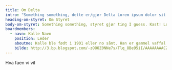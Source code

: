 ```yaml
---
title: Om Delta
intro: "Something something, dette er/gjør Delta Lorem ipsum dolor sit amet consectetur adipisicing elit. Cupiditate quae ea eligendi ducimus optio dolorem modi itaque culpa veniam, voluptas nulla laborum eum nobis animi eveniet aliquid. Porro, reprehenderit cum ea quia nostrum harum quas sunt modi unde reiciendis consequatur, consectetur, deleniti atque totam doloremque! Eum quasi, odio sunt possimus quos facere ad ullam consequuntur, nobis iure est minima aut deleniti quia. Dolores pariatur tempora repellat magnam blanditiis quis cupiditate nostrum quidem distinctio architecto, obcaecati dolorum ut vero hic consequuntur praesentium eligendi quae iure eveniet quia, perspiciatis consequatur nulla veritatis. Temporibus quae, totam quibusdam fugiat nesciunt architecto sequi itaque obcaecati. Viktigste er å delta" 
heading-om-styret: Om Styret
body-om-styret: Something something, styret gjør ting I guess. Kast! Lorem ipsum dolor sit amet consectetur adipisicing elit. Cupiditate quae ea eligendi ducimus optio dolorem modi itaque culpa veniam, voluptas nulla laborum eum nobis animi eveniet aliquid. Porro, reprehenderit cum ea quia nostrum harum quas sunt modi unde reiciendis consequatur, consectetur, deleniti atque totam doloremque! Eum quasi, odio sunt possimus quos facere ad ullam consequuntur, nobis iure est minima aut deleniti quia. Dolores pariatur tempora repellat magnam blanditiis quis cupiditate nostrum quidem distinctio architecto, obcaecati dolorum ut vero hic consequuntur praesentium eligendi quae iure eveniet quia, perspiciatis consequatur nulla veritatis. Temporibus quae, totam quibusdam fugiat nesciunt architecto sequi itaque obcaecati.
boardmembers:
  - navn: Kalle Navn
    position: Leder
    aboutme: Kalle ble født i 1901 eller no sånt. Han er gammel vaffal. Sånn veldig *veldig* **gammal**  Lorem ipsum dolor sit amet consectetur adipisicing elit. Cupiditate quae ea eligendi ducimus optio dolorem modi itaque culpa veniam, voluptas nulla laborum eum nobis animi eveniet aliquid. Porro, reprehenderit cum ea quia nostrum harum quas sunt modi unde reiciendis consequatur, consectetur, deleniti atque totam doloremque! Eum quasi, odio sunt possimus quos facere ad ullam consequuntur, nobis iure est minima aut deleniti quia. Dolores pariatur tempora repellat magnam blanditiis quis cupiditate nostrum quidem distinctio architecto, obcaecati dolorum ut vero hic consequuntur praesentium eligendi quae iure eveniet quia, perspiciatis consequatur nulla veritatis. Temporibus quae, totam quibusdam fugiat nesciunt architecto sequi itaque obcaecati.
    bilde: http://3.bp.blogspot.com/-zOOOZ0NNe7s/Tlq_8Be95iI/AAAAAAAACZY/ua3nkJadIso/s1600/gadaffi.jpg
---
```

Hva faen vi vil
